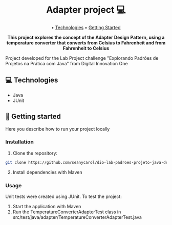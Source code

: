 <h1 align="center" style="font-weight: bold;">Adapter project 💻</h1>

<p align="center">
  • <a href="#tech">Technologies</a>
  • <a href="#started">Getting Started</a>
</p>

<p align="center">
    <b>This project explores the concept of the Adapter Design Pattern, using a temperature converter that converts from Celsius to Fahrenheit and from Fahrenheit to Celsius </b>
</p>
Project developed for the Lab Project challenge "Explorando Padrões de Projetos na Prática com Java" from Digital Innovation One

<h2 id="technologies">💻 Technologies</h2>

- Java
- JUnit

<h2 id="started">🚀 Getting started</h2>

Here you describe how to run your project locally

<h3>Installation</h3>

1. Clone the repository:

```bash
git clone https://github.com/seanycarol/dio-lab-padroes-projeto-java-desafio.git
```
2. Install dependencies with Maven

<h3>Usage</h3>

Unit tests were created using JUnit. To test the project:

1. Start the application with Maven
2. Run the TemperatureConverterAdapterTest class in src/test/java/adapter/TemperatureConverterAdapterTest.java
